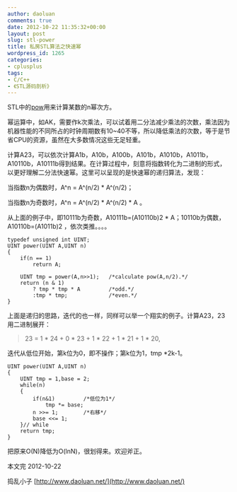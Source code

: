 ```yaml
---
author: daoluan
comments: true
date: 2012-10-22 11:35:32+00:00
layout: post
slug: stl-power
title: 私房STL算法之快速幂
wordpress_id: 1265
categories:
- cplusplus
tags:
- C/C++
- 《STL源码剖析》
---
```


STL中的[pow](http://www.cplusplus.com/reference/clibrary/cmath/pow/)用来计算某数的n幂次方。

幂运算中，如AK，需要作k次乘法，可以试着用二分法减少乘法的次数，乘法因为机器性能的不同所占的时钟周期数有10~40不等，所以降低乘法的次数，等于是节省CPU的资源，虽然在大多数情况这些无足轻重。

计算A23，可以依次计算A1b，A10b，A100b，A101b，A1010b，A1011b，A10110b，A10111b得到结果。在计算过程中，刻意将指数转化为二进制的形式，以更好理解二分法快速幂。这里可以呈现的是快速幂的递归算法，发现：

<!-- more -->

当指数n为偶数时，A^n = A^(n/2) * A^(n/2)；

当指数n为奇数时，A^n = A^(n/2) * A^(n/2) * A 。

从上面的例子中，即10111b为奇数，A10111b=(A10110b)2 * A；10110b为偶数，A10110b=(A1011b)2 ，依次类推。。。。

    
    typedef unsigned int UINT;
    UINT power(UINT A,UINT n)
    {
    	if(n == 1)		
    		return A;
    
    	UINT tmp = power(A,n>>1);	/*calculate pow(A,n/2).*/
    	return (n & 1) 
    		? tmp * tmp * A			/*odd.*/
    		:tmp * tmp;				/*even.*/
    }


上面是递归的思路，迭代的也一样，同样可以举一个翔实的例子。计算A23，23用二进制展开：


> 

> 
> 23 = 1 * 24 + 0 * 23 + 1 * 22 + 1 * 21 + 1 * 20,
> 
> 





迭代从低位开始，第k位为0，即不操作；第k位为1，tmp *2k-1。




    
    UINT power(UINT A,UINT n)
    {
    	UINT tmp = 1,base = 2;
    	while(n)
    	{
    		if(n&1)			/*低位为1*/
    			tmp *= base;
    		n >>= 1;		/*右移*/
    		base <<= 1;
    	}//	while
    	return tmp;
    }


把原来O(N)降低为O(lnN)，很划得来。欢迎斧正。

本文完 2012-10-22

捣乱小子 [http://www.daoluan.net/](http://www.daoluan.net/)

